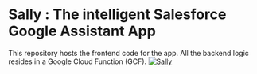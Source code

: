 # Sally : The intelligent Salesforce Google Assistant App
This repository hosts the frontend code for the app. All the backend logic resides in a Google Cloud Function (GCF).
[![Sally](https://github.com/shrej/sally/blob/master/sally.gif?raw=true)](https://github.com/shrej/sally/blob/master/sally.gif?raw=true)
